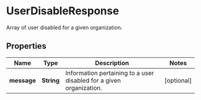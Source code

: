 # UserDisableResponse

Array of user disabled for a given organization.

## Properties

| Name        | Type       | Description                                                         | Notes      |
| ----------- | ---------- | ------------------------------------------------------------------- | ---------- |
| **message** | **String** | Information pertaining to a user disabled for a given organization. | [optional] |
